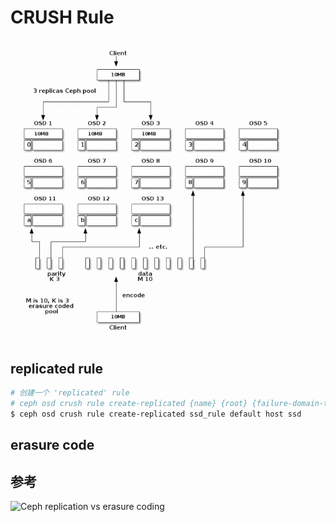 # CRUSH Rule

![replicated vs erasure coding](.images/erasure-coding-vs-replicated.png)

## replicated rule

```sh
# 创建一个 'replicated' rule
# ceph osd crush rule create-replicated {name} {root} {failure-domain-type} [{class}]
$ ceph osd crush rule create-replicated ssd_rule default host ssd
```

## erasure code

## 参考

![Ceph replication vs erasure coding](https://blog.dachary.org/2013/07/23/ceph-replication-vs-erasure-coding/)
